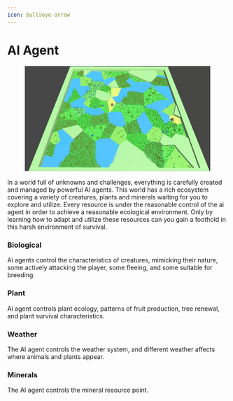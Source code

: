 ```yaml
---
icon: bullseye-arrow
---
```


# AI Agent

<figure><img src="../.gitbook/assets/world.webp" alt=""><figcaption></figcaption></figure>

In a world full of unknowns and challenges, everything is carefully created and managed by powerful AI agents. This world has a rich ecosystem covering a variety of creatures, plants and minerals waiting for you to explore and utilize. Every resource is under the reasonable control of the ai agent in order to achieve a reasonable ecological environment. Only by learning how to adapt and utilize these resources can you gain a foothold in this harsh environment of survival.

### Biological

Ai agents control the characteristics of creatures, mimicking their nature, some actively attacking the player, some fleeing, and some suitable for breeding.

### Plant

Ai agent controls plant ecology, patterns of fruit production, tree renewal, and plant survival characteristics.

### Weather

The AI agent controls the weather system, and different weather affects where animals and plants appear.

### Minerals

The AI agent controls the mineral resource point.
